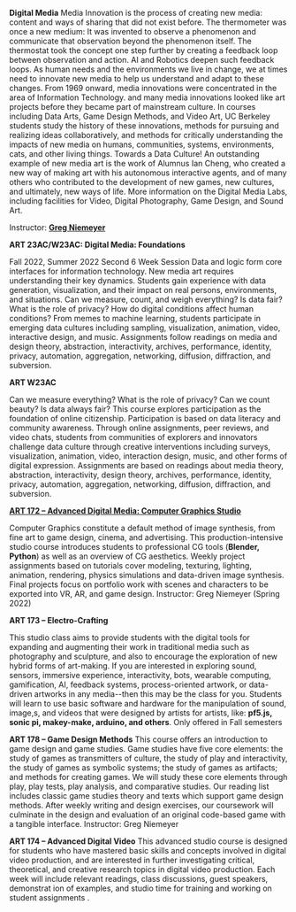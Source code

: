 
**Digital Media**
Media Innovation is the process of creating new media: content and ways of sharing that did not exist before. The thermometer was once a new medium: It was invented to observe a phenomenon and communicate that observation beyond the phenomenon itself. The thermostat took the concept one step further by creating a feedback loop between observation and action. AI and Robotics deepen such feedback loops. As human needs and the environments we live in change, we at times need to innovate new media to help us understand and adapt to these changes. 
From 1969 onward, media innovations were concentrated in the area of Information Technology. and many media innovations looked like art projects before they became part of mainstream culture. In courses including Data Arts, Game Design Methods, and Video Art, UC Berkeley students study the history of these innovations, methods for pursuing and realizing ideas collaboratively, and methods for critically understanding the impacts of new media on humans, communities, systems, environments, cats, and other living things. Towards a Data Culture!
An outstanding example of new media art is the work of Alumnus Ian Cheng, who created a new way of making art with his autonomous interactive agents, and of many others who contributed to the development of new games, new cultures, and ultimately, new ways of life.
More information on the Digital Media Labs, including facilities for Video, Digital Photography, Game Design, and Sound Art.

Instructor: **[Greg Niemeyer](https://www.gregniemeyer.com/)**


**ART 23AC/W23AC: Digital Media: Foundations**

Fall 2022, Summer 2022 Second 6 Week Session
Data and logic form core interfaces for information technology. New media art requires understanding their key dynamics. Students gain experience with data generation, visualization, and their impact on real persons, environments, and situations. Can we measure, count, and weigh everything? Is data fair? What is the role of privacy? How do digital conditions affect human conditions? 
From memes to machine learning, students participate in emerging data cultures including sampling, visualization, animation, video, interactive design, and music. Assignments follow readings on media and design theory, abstraction, interactivity, archives, performance, identity, privacy, automation, aggregation, networking, diffusion, diffraction, and subversion. 

**ART W23AC**

Can we measure everything? What is the role of privacy? Can we count beauty? Is data always fair? 
This course explores participation as the foundation of online citizenship. Participation is based on data literacy and community awareness. Through online assignments, peer reviews, and video chats, students from communities of explorers and innovators challenge data culture through creative interventions including surveys, visualization, animation, video, interaction design, music, and other forms of digital expression. Assignments are based on readings about media theory, abstraction, interactivity, design theory, archives, performance, identity, privacy, automation, aggregation, networking, diffusion, diffraction, and subversion.

**[ART 172 – Advanced Digital Media: Computer Graphics Studio](https://art.berkeley.edu/upper-div-courses)**

Computer Graphics constitute a default method of image synthesis, from fine art to game design, cinema, and advertising. This production-intensive studio course introduces students to professional CG tools (**Blender, Python**) as well as an overview of CG aesthetics. Weekly project assignments based on tutorials cover modeling, texturing, lighting, animation, rendering, physics simulations and data-driven image synthesis. Final projects focus on portfolio work with scenes and characters to be exported into VR, AR, and game design. Instructor: Greg Niemeyer (Spring 2022)

**ART 173 – Electro-Crafting**

This studio class aims to provide students with the digital tools for expanding and augmenting their work in traditional media such as photography and sculpture, and also to encourage the exploration of new hybrid forms of art-making. If you are interested in exploring sound, sensors, immersive experience, interactivity, bots, wearable computing, gamification, AI, feedback systems, process-oriented artwork, or data-driven artworks in any media--then this may be the class for you. Students will learn to use basic software and hardware for the manipulation of sound, image,s, and videos that were designed by artists for artists, like: **pf5.js, sonic pi, makey-make, arduino, and others**.
Only offered in Fall semesters

**ART 178 – Game Design Methods**
This course offers an introduction to game design and game studies. Game studies have five core elements: the study of games as transmitters of culture, the study of play and interactivity, the study of games as symbolic systems; the study of games as artifacts; and methods for creating games. We will study these core elements through play, play tests, play analysis, and comparative studies. Our reading list includes classic game studies theory and texts which support game design methods. After weekly writing and design exercises, our coursework will culminate in the design and evaluation of an original code-based game with a tangible interface. Instructor: Greg Niemeyer

**ART 174 – Advanced Digital Video**
This advanced studio course is designed for students who have mastered basic skills and concepts involved in digital video production, and are interested in further investigating critical, theoretical, and creative research topics in digital video production. Each week will include relevant readings, class discussions, guest speakers, demonstrat ion of examples, and studio time for training and working on student assignments .

